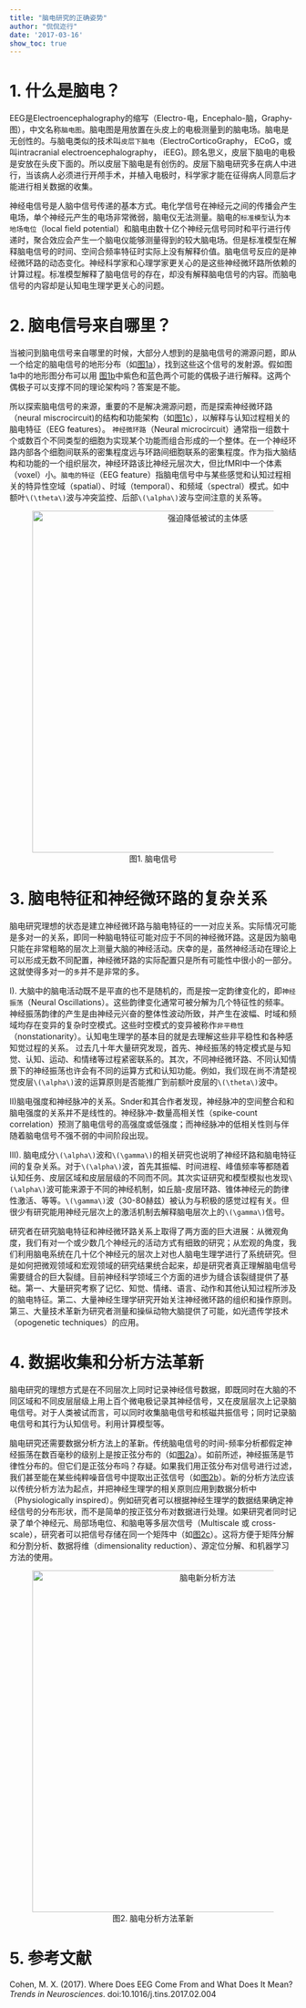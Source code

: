 ```yaml
---
title: "脑电研究的正确姿势"
author: "侃侃迩行"
date: '2017-03-16'
show_toc: true
---
```


# 1. 什么是脑电？

EEG是Electroencephalography的缩写（Electro-电，Encephalo-脑，Graphy-图），中文名称`脑电图`。脑电图是用放置在头皮上的电极测量到的脑电场。脑电是无创性的。与脑电类似的技术叫`皮层下脑电`（ElectroCorticoGraphy， ECoG，或叫intracranial electroencephalography， iEEG)。顾名思义，皮层下脑电的电极是安放在头皮下面的。所以皮层下脑电是有创伤的。皮层下脑电研究多在病人中进行，当该病人必须进行开颅手术，并植入电极时，科学家才能在征得病人同意后才能进行相关数据的收集。

神经电信号是人脑中信号传递的基本方式。电化学信号在神经元之间的传播会产生电场，单个神经元产生的电场非常微弱，脑电仪无法测量。脑电的`标准模型`认为`本地场电位`（local field potential）和脑电由数十亿个神经元信号同时和平行进行传递时，聚合效应会产生一个脑电仪能够测量得到的较大脑电场。但是标准模型在解释脑电信号的时间、空间合频率特征时实际上没有解释价值。脑电信号反应的是神经微环路的动态变化。神经科学家和心理学家更关心的是这些神经微环路所依赖的计算过程。标准模型解释了脑电信号的存在，却没有解释脑电信号的内容。而脑电信号的内容却是认知电生理学更关心的问题。

# 2. 脑电信号来自哪里？

当被问到脑电信号来自哪里的时候，大部分人想到的是脑电信号的溯源问题，即从一个给定的脑电信号的地形分布（如<a href="#fig1">图1a</a>），找到这些这个信号的发射源。假如图1a中的地形图分布可以用 <a href="#fig1">图1b</a>中紫色和蓝色两个可能的偶极子进行解释。这两个偶极子可以支撑不同的理论架构吗？答案是不能。

所以探索脑电信号的来源，重要的不是解决溯源问题，而是探索神经微环路（neural miscrocircuit)的结构和功能架构（如<a href="#fig1">图1c</a>），以解释与认知过程相关的脑电特征（EEG features）。 `神经微环路`（Neural microcircuit）通常指一组数十个或数百个不同类型的细胞为实现某个功能而组合形成的一个整体。在一个神经环路内部各个细胞间联系的密集程度远与环路间细胞联系的密集程度。作为指大脑结构和功能的一个组织层次，神经环路该比神经元层次大，但比fMRI中一个体素（voxel）小。`脑电的特征`（EEG feature）指脑电信号中与某些感觉和认知过程相关的特异性空域（spatial）、时域（temporal）、和频域（spectral）模式。如中额叶`\(\theta\)`波与冲突监控、后部`\(\alpha\)`波与空间注意的关系等。

<a  name = "fig1">
<figure align = "middle">
<img src = "https://webimages.netlify.com/1-s2.0-S0166223617300243-gr1_lrg.jpeg" alt = "强迫降低被试的主体感" style = "width:600px">
<figcaption> 图1. 脑电信号 </figcaption>
</figure>
</a>

# 3. 脑电特征和神经微环路的复杂关系

脑电研究理想的状态是建立神经微环路与脑电特征的一一对应关系。实际情况可能是多对一的关系，即同一种脑电特征可能对应于不同的神经微环路。这是因为脑电只能在非常粗略的层次上测量大脑的神经活动。庆幸的是，虽然神经活动在理论上可以形成无数不同配置，神经微环路的实际配置只是所有可能性中很小的一部分。这就使得多对一的`多`并不是非常的多。

I). 大脑中的脑电活动既不是平直的也不是随机的，而是按一定韵律变化的，即`神经振荡`（Neural Oscillations）。这些韵律变化通常可被分解为几个特征性的频率。神经振荡韵律的产生是由神经元兴奋的整体性波动所致，并产生在波幅、时域和频域均存在变异的复杂时空模式。这些时空模式的变异被称作`非平稳性`（nonstationarity）。认知电生理学的基本目的就是去理解这些非平稳性和各种感知觉过程的关系。 过去几十年大量研究发现，首先、神经振荡的特定模式是与知觉、认知、运动、和情绪等过程紧密联系的。其次，不同神经微环路、不同认知情景下的神经振荡也许会有不同的运算方式和认知功能。例如，我们现在尚不清楚视觉皮层`\(\alpha\)`波的运算原则是否能推广到前额叶皮层的`\(\theta\)`波中。

II)脑电强度和神经脉冲的关系。Snder和其合作者发现，神经脉冲的空间整合和和脑电强度的关系并不是线性的。神经脉冲-数量高相关性（spike-count correlation）预测了脑电信号的高强度或低强度；而神经脉冲的低相关性则与伴随着脑电信号不强不弱的中间阶段出现。

III). 脑电成分`\(\alpha\)`波和`\(\gamma\)`的相关研究也说明了神经环路和脑电特征间的复杂关系。对于`\(\alpha\)`波，首先其振幅、时间进程、峰值频率等都随着认知任务、皮层区域和皮层层级的不同而不同。其次实证研究和模型模拟也发现`\(\alpha\)`波可能来源于不同的神经机制，如丘脑-皮层环路、锥体神经元的韵律性激活、等等。`\(\gamma\)`波（30-80赫兹）被认为与积极的感觉过程有关。但很少有研究能用神经元层次上的激活机制去解释脑电层次上的`\(\gamma\)`信号。

研究者在研究脑电特征和神经微环路关系上取得了两方面的巨大进展：从微观角度，我们有对一个或少数几个神经元的活动方式有细致的研究；从宏观的角度，我们利用脑电系统在几十亿个神经元的层次上对也人脑电生理学进行了系统研究。但是如何把微观领域和宏观领域的研究结果统合起来，却是研究者真正理解脑电信号需要缝合的巨大裂缝。目前神经科学领域三个方面的进步为缝合该裂缝提供了基础。第一、大量研究考察了记忆、知觉、情绪、语言、动作和其他认知过程所涉及的脑电特征。第二、大量神经生理学研究开始关注神经微环路的组织和操作原则。第三、大量技术革新为研究者测量和操纵动物大脑提供了可能，如光遗传学技术（opogenetic techniques）的应用。

# 4. 数据收集和分析方法革新

脑电研究的理想方式是在不同层次上同时记录神经信号数据，即既同时在大脑的不同区域和不同皮层层级上用上百个微电极记录其神经信号，又在皮层层次上记录脑电信号。对于人类被试而言，可以同时收集脑电信号和核磁共振信号；同时记录脑电信号和其行为认知信号。利用计算模型等。

脑电研究还需要数据分析方法上的革新。传统脑电信号的时间-频率分析都假定神经振荡在数百毫秒的级别上是按正弦分布的（如<a href="#fig2">图2a</a>）。如前所述，神经振荡是节律性分布的。但它们是正弦分布吗？存疑。如果我们用正弦分布对信号进行过滤，我们甚至能在某些纯粹噪音信号中提取出正弦信号（如<a href="#fig2">图2b</a>）。新的分析方法应该以传统分析方法为起点，并把神经生理学的相关原则应用到数据分析中（Physiologically inspired）。例如研究者可以根据神经生理学的数据结果确定神经信号的分布形状，而不是简单的按正弦分布对数据进行处理。如果研究者同时记录了单个神经元、局部场电位、和脑电等多层次信号（Multiscale 或 cross-scale），研究者可以把信号存储在同一个矩阵中（如<a href="#fig2">图2c</a>）。这将方便于矩阵分解和分割分析、数据将维（dimensionality reduction）、源定位分解、和机器学习方法的使用。

<a  name="fig2">
<figure align="middle">
<img src="https://webimages.netlify.com/1-s2.0-S0166223617300243-gr2_lrg.jpeg" alt="脑电新分析方法" style = "width:600px">
<figcaption> 图2. 脑电分析方法革新 </figcaption>
</figure>
</a>

# 5. 参考文献

Cohen, M. X. (2017). Where Does EEG Come From and What Does It Mean? *Trends in Neurosciences*. doi:10.1016/j.tins.2017.02.004

